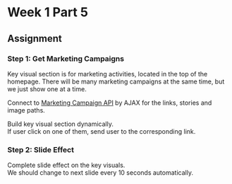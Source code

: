 # Week 1 Part 5

## Assignment

### Step 1: Get Marketing Campaigns

Key visual section is for marketing activities, located in the top of the homepage. There will be many marketing campaigns at the same time, but we just show one at a time.

Connect to [Marketing Campaign API](https://github.com/AppWorks-School/API-Doc/blob/master/Stylish/README.md#marketing-campaign-api) by AJAX for the links, stories and image paths.  

Build key visual section dynamically.  
If user click on one of them, send user to the corresponding link.

### Step 2: Slide Effect

Complete slide effect on the key visuals.  
We should change to next slide every 10 seconds automatically.
